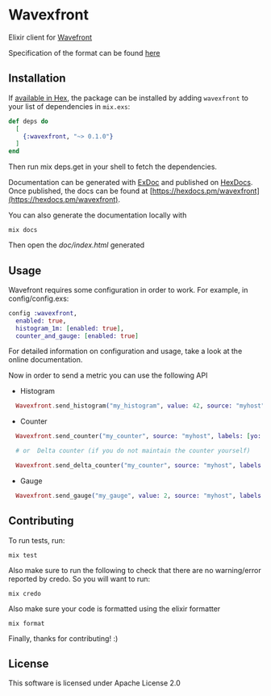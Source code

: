 # Wavexfront

Elixir client for [Wavefront](https://docs.wavefront.com/wavefront_data_format.html)

Specification of the format can be found [here](https://docs.wavefront.com/wavefront_data_format.html)

## Installation

If [available in Hex](https://hex.pm/docs/publish), the package can be installed
by adding `wavexfront` to your list of dependencies in `mix.exs`:

```elixir
def deps do
  [
    {:wavexfront, "~> 0.1.0"}
  ]
end
```

Then run mix deps.get in your shell to fetch the dependencies.

Documentation can be generated with [ExDoc](https://github.com/elixir-lang/ex_doc)
and published on [HexDocs](https://hexdocs.pm). Once published, the docs can
be found at [https://hexdocs.pm/wavexfront](https://hexdocs.pm/wavexfront).

You can also generate the documentation locally with

```
mix docs
```

Then open the _doc/index.html_ generated

## Usage

Wavefront requires some configuration in order to work. For example, in config/config.exs:

```elixir
config :wavexfront,
  enabled: true,
  histogram_1m: [enabled: true],
  counter_and_gauge: [enabled: true]

```

For detailed information on configuration and usage, take a look at the online documentation.

Now in order to send a metric you can use the following API

- Histogram

```elixir
  Wavexfront.send_histogram("my_histogram", value: 42, source: "myhost", labels: [yo: "mama"])
```

- Counter

```elixir
  Wavexfront.send_counter("my_counter", source: "myhost", labels: [yo: "mama"])

  # or  Delta counter (if you do not maintain the counter yourself)

  Wavexfront.send_delta_counter("my_counter", source: "myhost", labels: [yo: "mama"])
```

- Gauge

```elixir
  Wavexfront.send_gauge("my_gauge", value: 2, source: "myhost", labels: [yo: "mama"])
```

## Contributing

To run tests, run:

```
mix test
```

Also make sure to run the following to check that there are no warning/error reported by credo. So you will want to run:

```
mix credo
```

Also make sure your code is formatted using the elixir formatter

```
mix format
```

Finally, thanks for contributing! :)

## License

This software is licensed under Apache License 2.0
